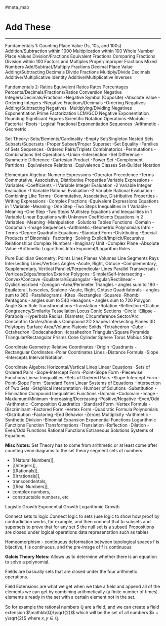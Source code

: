 #meta_map 
# Add These
---
Fundamentals 1:
Counting
Place Value (1s, 10s, and 100s)
Addition/Subtraction within 1000
Multiplication within 100
Whole Number Place Values
Division/Fractions
Equivalent Fractions
Comparing Fractions
Division within 100
Factors and Multiples
Proper/Improper Fractions
Mixed Numbers
Add/Subtract/Multiply Fractions
Decimal Place Value
Adding/Subtracting Decimals
Divide Fractions
Multiply/Divide Decimals
Additive/Multiplicative Identity
Additive/Multiplicative Inverses



Fundamentals 2:
Ratios
Equivalent Ratios
Rates
Percentages
Percents/Decimals/Fractions/Ratios Conversion
Negative Integers/Decimals/Fractions
-Negative Symbol (Opposite)
-Absolute Value
-Ordering Integers
-Negative Fractions/Decimals
-Ordering Negatives
-Adding/Subtracting Negatives
-Multiplying/Dividing Negatives
Exponentiation
Prime Factorization
LCM/GCD
Negative Exponentiation
Rounding
Significant Figures
Scientific Notation
Operations
-Modulo
-Factorial
-Roots
-Logical
Fractional Exponentiation
Sequences
-Arithmetic
-Geometric



Set Theory:
Sets/Elements/Cardinality
-Empty Set/Singleton
Nested Sets
Subsets/Supersets
-Proper Subset/Proper Superset
-Set Equality
-Families of Sets
Sequences
-Ordered Pairs/Triplets
Combinatorics
-Permutations
-Combinations
Set Operations
-Union
-Intersection
-Set Difference
-Symmetric Difference
-Cartesian Product
-Power Set
-Complement
Partitions
-Equivalence Relations
-Equivalence Classes
Set-Builder Notation



Elementary Algebra:
Numeric Expressions
-Operator Precedence
-Terms
-Commutative, Associative, Distributive Properties
Variable Expressions
-Variables
-Coefficients
-1 Variable Integer Evaluation
-2 Variable Integer Evaluation
-1 Variable Rational Evaluation
-2 Variable Rational Evaluation
-Combining Like Terms
-Commutative, Associative, Distributive Properties
-Writing Expressions
-Complex Fractions
-Equivalent Expressions
Equations in 1 Variable
-Meaning
-One Step
-Two Steps
Inequalities in 1 Variable
-Meaning
-One Step
-Two Steps
Multistep Equations and Inequalities in 1 Variable
Linear Equations with Unknown Coefficients
Equations in 2 Variables
-Meaning
-Manipulation
-Solutions
Tables
Functions
-Domain
-Codomain
-Image
Sequences
-Arithmetic
-Geometric
Polynomials Intro
-Terms
-Degree
Quadratic Equations
-Standard Form
-Distributing
-Special Products of Binomials
-Factoring
-Solving
Explicit/Implicit/Recursive Relationships
Complex Numbers
-Imaginary Unit
-Complex Plane
-Absolute Value
-Arithmetic
Logarithms Intro
Exponent/Logarithm Rules



Pure Euclidian Geometry:
Points
Lines
Planes
Volumes
Line Segments
Rays
Intersecting Lines/Vertices
Angles
-Acute, Right, Obtuse
-Complementary, Supplementary, Vertical
Parallel/Perpendicular Lines
Parallel Transversals
-Vertices/Edges/Interior/Exterior
Polygons
-Simple/Self-Intersecting
-Convex/Concave
-Equilateral/Equiangular
-Regular/Rectilinear
-Cyclic/Inscribed
-Zonogon
-Area/Perimeter
Triangles - angles sum to 180
-Equilateral, Isosceles, Scalene
-Acute, Right, Obtuse
Quadrilaterals - angles sum to 360
-Parallelograms
-Kites
-Rectangles
-Squares
-Rhombi
Pentagons - angles sum to 540
Hexagons - angles sum to 720
Polygon Angle Sum Rule
Transformations
-Translation
-Rotation
-Reflection
-Dilation
Congruency/Similarity
Tessellation
Locus
Conic Sections
-Circle
-Ellipse
-Parabola
-Hyperbola
Radius, Diameter, Circumference
Sector/Arc
Concentric Circles/Annulus
Compound 2D Shapes
Intersecting Planes
3D Polytopes
Surface Area/Volume
Platonic Solids
-Tetrahedron
-Cube
-Octahedron
-Dodecahedron
-Icosahedron
Triangular/Square Pyramids
Triangular/Rectangular Prisms
Cone
Cylinder
Sphere
Torus
Möbius Strip



Coordinate Geometry:
Relative Coordinates
-Origin
-Quadrants
-Rectangular Cordinates
-Polar Coordinates
Lines
-Distance Formula
-Slope
-Intercepts
Interval Notation



Coordinate Algebra:
Horizontal/Vertical Lines
Linear Equations
-Sets of Ordered Pairs
-Slope-Intercept Form
-Point-Slope Form
-Piecewise Functions
Linear Inequalities
-Sets of Ordered Pairs
-Slope-Intercept Form
-Point-Slope Form
-Standard Form
Linear Systems of Equations
-Intersection of Two Sets
-Graphical Interpretation
-Number of Solutions
-Substitution
-Elimination
Compound Inequalities
Functions
-Domain
-Codomain
-Image
-Maxiumum/Minimum
-Increasing/Decreasing
-Positive/Negative
-Even/Odd
-Arithmetic
-Composition
Quadratics
-Standard Form
-Vertex Formula
-Discriminant
-Factored Form
-Vertex Form
-Quadratic Formula
Polynomials
-Distribution
-Factoring
-End Behavior
-Zeroes Multiplicity
-Arithmetic
-Synthetic Division
-Binomial Expansion
Exponential Functions
Logarithmic Functions
Function Transformations
-Translation
-Reflection
-Dilation
-Even/Odd Functions
Rational Functions
Extraneous Solutions
Systems of Equations


**Misc Notes:**
Set Theory has to come from arithmetic or at least come after counting
venn diagrams to the set theory segment
sets of numbers: 
- [[Natural Numbers]], 
- [[Integers]], 
- [[Rationals]], 
- [[Irrationals]], 
- transcendentals, 
- [[Real Numbers]], 
- complex numbers, 
- constructable numbers, etc

Logistic Growth
Exponential Growth
Logarithmic Growth

Connect sets to logic
Connect logic to sets (use logic to show how proof by contradiction works, for example, and then connect that to subsets and supersets to prove that for any set $S$ the null set is a subset)
Propositions are closed under logical operations
data representation such as tables

Homeomorphism - continuous deformation between topological spaces
f is bijective, f is continuous, and the pre-image of f is continuous


**Galois Theory Notes:**
Allows us to determine whether there is an equation to solve a polynomial.

Fields are basically sets that are closed under the four arithmetic operations.

Field Extensions are what we get when we take a field and append all of the elements we can get by combining arithmetically (a finite number of times) elements already in the set with a certain element not in the set.

So for example the rational numbers $\mathbb{Q}$ are a field, and we can create a field extension $\mathbb{Q}(\sqrt{2})$ which will be the set of all numbers $x + y\sqrt{2}$ where $x, y \in \mathbb{Q}$.